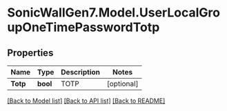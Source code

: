 # SonicWallGen7.Model.UserLocalGroupOneTimePasswordTotp

## Properties

Name | Type | Description | Notes
------------ | ------------- | ------------- | -------------
**Totp** | **bool** | TOTP | [optional] 

[[Back to Model list]](../README.md#documentation-for-models) [[Back to API list]](../README.md#documentation-for-api-endpoints) [[Back to README]](../README.md)

